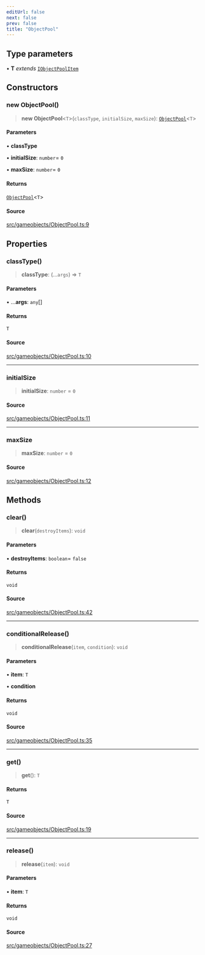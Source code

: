 ```yaml
---
editUrl: false
next: false
prev: false
title: "ObjectPool"
---
```


## Type parameters

• **T** *extends* [`IObjectPoolItem`](/api/interfaces/iobjectpoolitem/)

## Constructors

### new ObjectPool()

> **new ObjectPool**\<`T`\>(`classType`, `initialSize`, `maxSize`): [`ObjectPool`](/api/classes/objectpool/)\<`T`\>

#### Parameters

• **classType**

• **initialSize**: `number`= `0`

• **maxSize**: `number`= `0`

#### Returns

[`ObjectPool`](/api/classes/objectpool/)\<`T`\>

#### Source

[src/gameobjects/ObjectPool.ts:9](https://github.com/relishinc/dill-pixel/blob/c79d8e8552aaa0f13a29535c819ae67d025b4669/src/gameobjects/ObjectPool.ts#L9)

## Properties

### classType()

> **classType**: (...`args`) => `T`

#### Parameters

• ...**args**: `any`[]

#### Returns

`T`

#### Source

[src/gameobjects/ObjectPool.ts:10](https://github.com/relishinc/dill-pixel/blob/c79d8e8552aaa0f13a29535c819ae67d025b4669/src/gameobjects/ObjectPool.ts#L10)

***

### initialSize

> **initialSize**: `number` = `0`

#### Source

[src/gameobjects/ObjectPool.ts:11](https://github.com/relishinc/dill-pixel/blob/c79d8e8552aaa0f13a29535c819ae67d025b4669/src/gameobjects/ObjectPool.ts#L11)

***

### maxSize

> **maxSize**: `number` = `0`

#### Source

[src/gameobjects/ObjectPool.ts:12](https://github.com/relishinc/dill-pixel/blob/c79d8e8552aaa0f13a29535c819ae67d025b4669/src/gameobjects/ObjectPool.ts#L12)

## Methods

### clear()

> **clear**(`destroyItems`): `void`

#### Parameters

• **destroyItems**: `boolean`= `false`

#### Returns

`void`

#### Source

[src/gameobjects/ObjectPool.ts:42](https://github.com/relishinc/dill-pixel/blob/c79d8e8552aaa0f13a29535c819ae67d025b4669/src/gameobjects/ObjectPool.ts#L42)

***

### conditionalRelease()

> **conditionalRelease**(`item`, `condition`): `void`

#### Parameters

• **item**: `T`

• **condition**

#### Returns

`void`

#### Source

[src/gameobjects/ObjectPool.ts:35](https://github.com/relishinc/dill-pixel/blob/c79d8e8552aaa0f13a29535c819ae67d025b4669/src/gameobjects/ObjectPool.ts#L35)

***

### get()

> **get**(): `T`

#### Returns

`T`

#### Source

[src/gameobjects/ObjectPool.ts:19](https://github.com/relishinc/dill-pixel/blob/c79d8e8552aaa0f13a29535c819ae67d025b4669/src/gameobjects/ObjectPool.ts#L19)

***

### release()

> **release**(`item`): `void`

#### Parameters

• **item**: `T`

#### Returns

`void`

#### Source

[src/gameobjects/ObjectPool.ts:27](https://github.com/relishinc/dill-pixel/blob/c79d8e8552aaa0f13a29535c819ae67d025b4669/src/gameobjects/ObjectPool.ts#L27)
